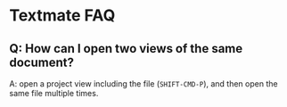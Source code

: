 # Textmate FAQ

## Q: How can I open two views of the same document?

A: open a project view including the file (`SHIFT-CMD-P`), and then open the same file  multiple times.
